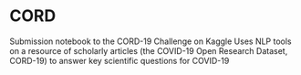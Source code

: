 # CORD
Submission notebook to the CORD-19 Challenge on Kaggle
Uses NLP tools on a resource of scholarly articles (the COVID-19 Open Research Dataset, CORD-19) to answer key scientific questions for COVID-19
